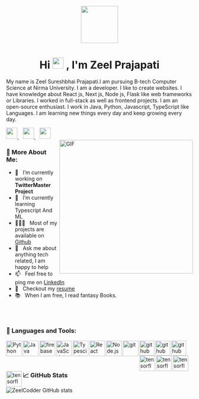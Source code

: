 
<p align="center">
<a href="https://zeelcodder.tech">
  <img src="https://zeelcodder.tech/images/home/zeel.jpeg" width="100px">
  </a>
</p>

<h1 align="center">Hi <img src="https://raw.githubusercontent.com/MartinHeinz/MartinHeinz/master/wave.gif" width="30px"> , I'm Zeel Prajapati</h1>



My name is Zeel Sureshbhai Prajapati.I am pursuing B-tech Computer Science at Nirma University. I am a developer. I like to create websites. I have knowledge about React js, Next js, Node js, Flask like web frameworks or Libraries. I worked in full-stack as well as frontend projects. I am an open-source enthusiast. I work in Java, Python, Javascript, TypeScript like Languages. I am learning new things every day and keep growing every day.


  <a href="https://twitter.com/ZeelCodder">
    <img width="30px" src="https://www.vectorlogo.zone/logos/twitter/twitter-official.svg" />
  </a>&ensp;
  <a href="https://www.linkedin.com/in/zeel-prajapati-4832971a3/">
    <img width="30px" src="https://www.vectorlogo.zone/logos/linkedin/linkedin-icon.svg" />
  </a>&ensp;
  <a href="https://www.instagram.com/zeelprajapati_123/">
    <img width="30px" src="https://www.vectorlogo.zone/logos/instagram/instagram-icon.svg" />
  </a>
  
  
  <br>
  
  
  <img align="right" alt="GIF" src="https://raw.githubusercontent.com/rahul-jha98/rahul-jha98/main/techstack.gif" width="360px"/>
  
### 🧐 More About Me:

- 🔭 &nbsp; I’m currently working on **TwitterMaster Project**
- 🌱 &nbsp; I’m currently learning Typescript And ML
- 👨🏻‍💻 &nbsp; Most of my projects are available on [Github](https://github.com/zeel-codder)
- 💬 &nbsp; Ask me about anything tech related, I am happy to help
- 📫 &nbsp; Feel free to ping me on [LinkedIn](https://www.linkedin.com/in/zeel-prajapati-4832971a3/)
- 📝 &nbsp; Checkout my [resume](https://zeelcodder.tech/Resume.pdf)
- 📚 &nbsp; When I am free, I read fantasy Books.


<br>
<br>


### 🔨 Languages and Tools:

<a href="https://www.python.org" target="_blank"><img align="left" alt="Python" height ="42px" src="https://raw.githubusercontent.com/rahul-jha98/github_readme_icons/main/language_and_tools/square/python/python.svg"></a>
<a href="https://www.java.com" target="_blank"><img align="left" alt="Java" height ="42px" src="https://raw.githubusercontent.com/rahul-jha98/github_readme_icons/main/language_and_tools/square/java/java.svg"></a>
<a href="https://firebase.google.com/" target="_blank"> <img align="left" src="https://raw.githubusercontent.com/rahul-jha98/github_readme_icons/main/language_and_tools/square/firebase/firebase.svg" alt="firebase" height ="42px"/> </a>
<a href="https://developer.mozilla.org/en-US/docs/Web/JavaScript" target="_blank"> <img align="left" alt="JavaScript" height ="42px"  src="https://raw.githubusercontent.com/rahul-jha98/github_readme_icons/main/language_and_tools/square/javascript/javascript.svg"> </a>
<a href="https://www.typescriptlang.org/" target="_blank"><img align="left" alt="Typescirpt" height ="42px" src="https://raw.githubusercontent.com/rahul-jha98/github_readme_icons/main/language_and_tools/square/typescript/typescript.svg"></a>
<a href="https://reactjs.org/" target="_blank"> <img align="left" alt="React" height ="42px" src="https://raw.githubusercontent.com/rahul-jha98/github_readme_icons/main/language_and_tools/square/react/react.svg"></a>
<a href="https://nodejs.org" target="_blank"><img align="left" alt="Node.js" height ="42px" src="https://raw.githubusercontent.com/rahul-jha98/github_readme_icons/main/language_and_tools/square/node/node.svg"></a>
<a href="https://git-scm.com/" target="_blank"> <img src="https://raw.githubusercontent.com/rahul-jha98/github_readme_icons/main/language_and_tools/square/git-scm/git-scm.svg" align="left" alt="git" height='42px'/> </a>
<a href="https://github.com/" target="_blank"> <img src="https://www.vectorlogo.zone/logos/github/github-tile.svg" align="left" alt="github" height='40px'/>
</a>
<a href="https://nextjs.org/" target="_blank"> <img src="https://seeklogo.com/images/N/next-js-logo-8FCFF51DD2-seeklogo.com.png" align="left" alt="github" height='40px'/>
</a>
<a href="https://code.visualstudio.com/" target="_blank"> <img src="https://img.icons8.com/color/2x/visual-studio-code-2019.png" align="left" alt="github" height='40px'/>
</a>
<a href="https://getbootstrap.com/" target="_blank"> <img align="left" src="https://www.vectorlogo.zone/logos/getbootstrap/getbootstrap-icon.svg" alt="tensorflow" height="42px"/> </a> 
<a href="https://www.tensorflow.org" target="_blank"> <img align="left" src="https://raw.githubusercontent.com/rahul-jha98/github_readme_icons/main/language_and_tools/square/tensorflow/tensorflow.svg" alt="tensorflow" height="42px"/> </a> 
<a href="https://material-ui.com/" target="_blank"> <img align="left" src="https://material-ui.com/static/logo_raw.svg" alt="tensorflow" height="42px"/> </a> 
<a href="https://www.netlify.com/" target="_blank"> <img align="left" src="https://www.vectorlogo.zone/logos/netlify/netlify-icon.svg" alt="tensorflow" height="42px"/> </a> 



<br>
<br>


### &#x1f4c8; GitHub Stats

<p>

![ZeelCodder GitHub stats](https://github-readme-stats.vercel.app/api?username=zeel-codder&show_icons=true&theme=)

</p>





 
